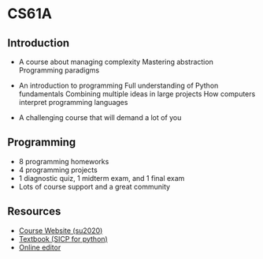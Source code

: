 # CS61A
## Introduction
- A course about managing complexity
Mastering abstraction
Programming paradigms

- An introduction to programming
Full understanding of Python fundamentals
Combining multiple ideas in large projects
How computers interpret programming languages

- A challenging course that will demand a lot of you

## Programming
- 8 programming homeworks
- 4 programming projects
- 1 diagnostic quiz, 1 midterm exam, and 1 final exam
- Lots of course support and a great community

## Resources

- [Course Website (su2020)](https://inst.eecs.berkeley.edu/~cs61a/su20/)
- [Textbook (SICP for python)](http://composingprograms.com/pages/11-getting-started.html) 
- [Online editor](https://code.cs61a.org)

